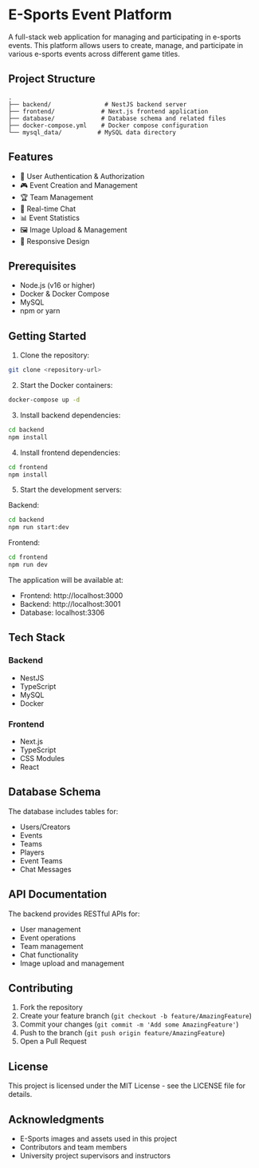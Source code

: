# E-Sports Event Platform

A full-stack web application for managing and participating in e-sports events. This platform allows users to create, manage, and participate in various e-sports events across different game titles.

## Project Structure

```
.
├── backend/               # NestJS backend server
├── frontend/             # Next.js frontend application
├── database/             # Database schema and related files
├── docker-compose.yml    # Docker compose configuration
└── mysql_data/          # MySQL data directory
```

## Features

- 👥 User Authentication & Authorization
- 🎮 Event Creation and Management
- 🏆 Team Management
- 💬 Real-time Chat
- 📊 Event Statistics
- 🖼️ Image Upload & Management
- 📱 Responsive Design

## Prerequisites

- Node.js (v16 or higher)
- Docker & Docker Compose
- MySQL
- npm or yarn

## Getting Started

1. Clone the repository:
```bash
git clone <repository-url>
```

2. Start the Docker containers:
```bash
docker-compose up -d
```

3. Install backend dependencies:
```bash
cd backend
npm install
```

4. Install frontend dependencies:
```bash
cd frontend
npm install
```

5. Start the development servers:

Backend:
```bash
cd backend
npm run start:dev
```

Frontend:
```bash
cd frontend
npm run dev
```

The application will be available at:
- Frontend: http://localhost:3000
- Backend: http://localhost:3001
- Database: localhost:3306

## Tech Stack

### Backend
- NestJS
- TypeScript
- MySQL
- Docker

### Frontend
- Next.js
- TypeScript
- CSS Modules
- React

## Database Schema

The database includes tables for:
- Users/Creators
- Events
- Teams
- Players
- Event Teams
- Chat Messages

## API Documentation

The backend provides RESTful APIs for:
- User management
- Event operations
- Team management
- Chat functionality
- Image upload and management

## Contributing

1. Fork the repository
2. Create your feature branch (`git checkout -b feature/AmazingFeature`)
3. Commit your changes (`git commit -m 'Add some AmazingFeature'`)
4. Push to the branch (`git push origin feature/AmazingFeature`)
5. Open a Pull Request

## License

This project is licensed under the MIT License - see the LICENSE file for details.

## Acknowledgments

- E-Sports images and assets used in this project
- Contributors and team members
- University project supervisors and instructors
